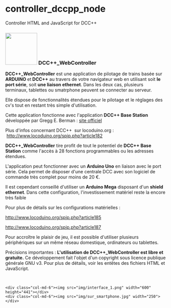 # controller_dccpp_node
Controller HTML and JavaScript for DCC++


<!DOCTYPE html>
<html lang="en">
<head>
<link href="./img/icon.jpg" rel="shortcut icon" />
<title>My DCC++ Controller Ethernet</title>
<meta charset="utf-8">
<meta name="viewport" content="width=device-width, initial-scale=1">
<link rel="stylesheet" href="https://maxcdn.bootstrapcdn.com/bootstrap/3.3.7/css/bootstrap.min.css">
<script src="https://ajax.googleapis.com/ajax/libs/jquery/3.1.1/jquery.min.js"></script>
<script src="https://maxcdn.bootstrapcdn.com/bootstrap/3.3.7/js/bootstrap.min.js"></script>
<link rel="stylesheet" href="./style/css.css">
</head>
<body>
<div class="jumbotron">
  <div class="container">
    <h3><img src="img/logo.png" width="100">   DCC++<span class="text-justify">_WebController</span></h3>
  </div>
</div>
<div class="container">
  <div class="row">
    <div class="col-md-6">
      <p class="text-justify"><strong>DCC++_WebController</strong> est une application de pilotage de trains <strong></strong>basée sur<strong> ARDUINO </strong>et<strong> DCC++</strong> au travers de votre navigateur web en utilisant soit <strong>le port série</strong>, soit <strong>une liaison ethernet</strong>. Dans les deux cas, plusieurs terminaux, tablettes ou smatrphone peuvent se connecter au serveur.</p>
      <p class="text-justify"> Elle dispose de fonctionnalités  étendues pour le pilotage et le réglages des cv's tout en restant très simple d'utilisation.</p>
      <p class="text-justify">Cette application fonctionne avec l'application <strong>DCC++ Base Station</strong> développée par Gregg E. Berman : <a href="https://sites.google.com/site/dccppsite/">site officiel</a></p>
      <p class="text-justify">Plus d'infos concernant DCC++  sur locoduino.org :<br>
         <a href="http://www.locoduino.org/spip.php?article182">http://www.locoduino.org/spip.php?article182</a></p>
      <p class="text-justify"><strong>DCC++_WebController</strong> tire profit de tout le potentiel de <strong>DCC++ Base Station</strong> comme l'accès à 28 fonctions programmables ou les adresses étendues.</p>
      <p class="text-justify">L'application peut fonctionner avec un <strong>Arduino Uno</strong> en liaison avec le port série. Cela permet de disposer d'une centrale DCC avec son logiciel de commande très complet pour moins de 20 €. </p>
      <p class="text-justify">Il est cependant conseillé d'utiliser un <strong>Arduino Mega</strong> disposant d'un <strong>shield ethernet</strong>. Dans cette configuration, l'investissement matériel reste la encore très faible</p>
      <p class="text-justify">Pour plus de détails sur les configurations matérielles : </p>
      <p class="text-justify"><a href="http://www.locoduino.org/spip.php?article185">http://www.locoduino.org/spip.php?article185</a></p>
      <p class="text-justify"><a href="http://www.locoduino.org/spip.php?article187">http://www.locoduino.org/spip.php?article187</a></p>
      <p class="text-justify">Pour accroître le plaisir de jeu, il est possible d'utiliser plusieurs périphériques sur un même réseau domestique, ordinateurs ou tablettes.</p>
      <p class="text-justify">Précisions importantes : <strong>L'utilisation de DCC++_WebController est libre et gratuite.</strong> Ce développement fait l'objet d'un copyright sous licence publique générale GNU v3. Pour plus de détails, voir les entêtes des fichiers HTML et JavaScript.</p>
      <p class="text-justify">&nbsp;</p>
      
    <div class="col-md-6"><img src="img/interface_1.png" width="600" height="441"></div>
    <div class="col-md-6"><img src="img/sur_smartphone.jpg" width="250"></div>
  </div>

</div>
<!-- /container --> 
</body>
</html>
